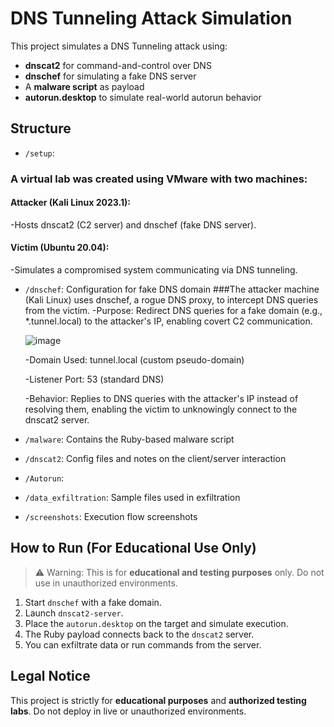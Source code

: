 # DNS Tunneling Attack Simulation

This project simulates a DNS Tunneling attack using:

- **dnscat2** for command-and-control over DNS
- **dnschef** for simulating a fake DNS server
- A **malware script** as payload
- **autorun.desktop** to simulate real-world autorun behavior

## Structure

- `/setup`:
 ### A virtual lab was created using VMware with two machines:
  #### Attacker (Kali Linux 2023.1):
  -Hosts dnscat2 (C2 server) and dnschef (fake DNS server).
  #### Victim (Ubuntu 20.04):
  -Simulates a compromised system communicating via DNS tunneling.
- `/dnschef`: Configuration for fake DNS domain
###The attacker machine (Kali Linux) uses dnschef, a rogue DNS proxy, to intercept DNS queries from the victim.
  -Purpose: Redirect DNS queries for a fake domain (e.g., *.tunnel.local) to the attacker's IP, enabling covert C2 communication.
  
  ![image](https://github.com/user-attachments/assets/0b114df3-97b7-4f8c-bc33-74e2ead71348)

  -Domain Used: tunnel.local (custom pseudo-domain)
  
  -Listener Port: 53 (standard DNS)

  -Behavior: Replies to DNS queries with the attacker's IP instead of resolving them, enabling the victim to unknowingly connect to the dnscat2 server.
- `/malware`: Contains the Ruby-based malware script
- `/dnscat2`: Config files and notes on the client/server interaction
- `/Autorun`:
- `/data_exfiltration`: Sample files used in exfiltration
- `/screenshots`: Execution flow screenshots

## How to Run (For Educational Use Only)

> ⚠️ Warning: This is for **educational and testing purposes** only. Do not use in unauthorized environments.

1. Start `dnschef` with a fake domain.
2. Launch `dnscat2-server`.
3. Place the `autorun.desktop` on the target and simulate execution.
4. The Ruby payload connects back to the `dnscat2` server.
5. You can exfiltrate data or run commands from the server.

## Legal Notice

This project is strictly for **educational purposes** and **authorized testing labs**. Do not deploy in live or unauthorized environments.
